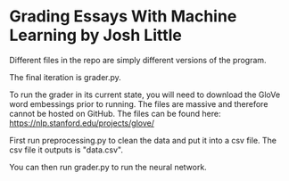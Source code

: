 # Grading Essays With Machine Learning by Josh Little

Different files in the repo are simply different versions of the program.

The final iteration is grader.py.

To run the grader in its current state, you will need to download the GloVe word embessings prior to running.
The files are massive and therefore cannot be hosted on GitHub. The files can be found here: https://nlp.stanford.edu/projects/glove/

First run preprocessing.py to clean the data and put it into a csv file. The csv file it outputs is "data.csv".

You can then run grader.py to run the neural network.

